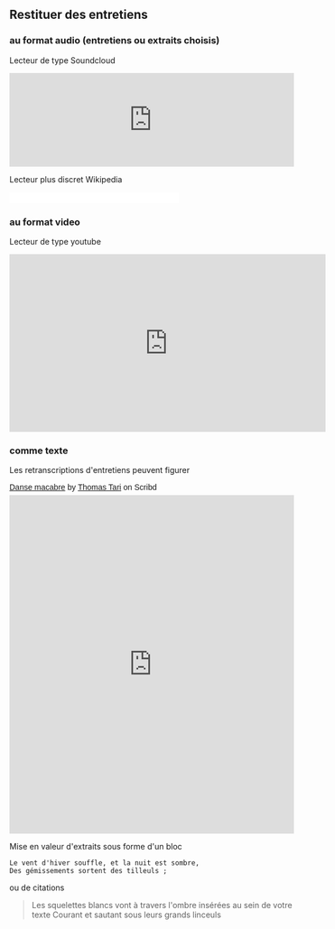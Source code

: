 ## Restituer des entretiens

### au format audio (entretiens ou extraits choisis)

Lecteur de type Soundcloud

<iframe width="100%" height="166" scrolling="no" frameborder="no" src="https://w.soundcloud.com/player/?url=https%3A//api.soundcloud.com/tracks/112395490&amp;color=ff5500&amp;auto_play=false&amp;hide_related=false&amp;show_comments=true&amp;show_user=true&amp;show_reposts=false"></iframe>

Lecteur plus discret Wikipedia

<iframe src="//commons.wikimedia.org/wiki/File:Saint-Saens,_Camille_-_Danse_macabre_Opus_40_-_Computer_generated,_transcribed_by_MacLeod.ogg?embedplayer=yes" width="300" height="20" frameborder="0" webkitAllowFullScreen mozallowfullscreen allowFullScreen></iframe>

### au format video

Lecteur de type youtube

<iframe width="560" height="315" src="https://www.youtube.com/embed/YyknBTm_YyM" frameborder="0" allowfullscreen></iframe>

### comme texte

Les retranscriptions d'entretiens peuvent figurer 

<p  style=" margin: 12px auto 6px auto; font-family: Helvetica,Arial,Sans-serif; font-style: normal; font-variant: normal; font-weight: normal; font-size: 14px; line-height: normal; font-size-adjust: none; font-stretch: normal; -x-system-font: none; display: block;">   <a title="View Danse macabre on Scribd" href="https://www.scribd.com/doc/46081988/Saint-Seans-Danse-Macabre#from_embed"  style="text-decoration: underline;" >Danse macabre</a> by <a title="View Thomas Tari's profile on Scribd" href="https://www.scribd.com/user/351266324/Thomas-Tari#from_embed"  style="text-decoration: underline;" >Thomas Tari</a> on Scribd</p><iframe class="scribd_iframe_embed" src="https://www.scribd.com/embeds/341852935/content?start_page=1&view_mode=scroll&access_key=key-QBYckJevb4n2sVehoVJU&show_recommendations=true" data-auto-height="false" data-aspect-ratio="0.7068965517241379" scrolling="no" id="doc_93562" width="100%" height="600" frameborder="0"></iframe>

Mise en valeur d'extraits sous forme d'un bloc
```
Le vent d'hiver souffle, et la nuit est sombre, 
Des gémissements sortent des tilleuls ; 
```
ou de citations 

> Les squelettes blancs vont à travers l'ombre
insérées au sein de votre texte
> Courant et sautant sous leurs grands linceuls
